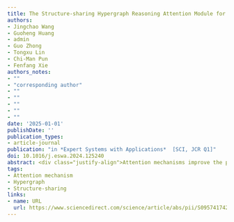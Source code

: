 ```yaml
---
title: The Structure-sharing Hypergraph Reasoning Attention Module for CNNs
authors: 
- Jingchao Wang
- Guoheng Huang
- admin
- Guo Zhong
- Tongxu Lin
- Chi-Man Pun
- Fenfang Xie
authors_notes:
- ""
- "corresponding author"
- ""
- ""
- ""
- ""
- ""
date: '2025-01-01'
publishDate: ''
publication_types:
- article-journal
publication: "in *Expert Systems with Applications*  [SCI, JCR Q1]"
doi: 10.1016/j.eswa.2024.125240
abstract: <div class="justify-align">Attention mechanisms improve the performance of models by selectively processing relevant information. However, existing attention mechanisms for CNNs do not utilize the high-order semantic similarity between different channels in the input when inferring attention. To address this issue, in this paper, we propose the Structure-sharing Hypergraph Reasoning Attention Module (SHRA Module) to explore the high-order similarity among nodes via hypergraph learning. SHRA Module transforms the input CNN feature maps into hypergraph node representations, which are used to reason attention under a set of learnable hypergraph convolutions. When performing the hypergraph convolution, the SHRA Module utilizes our proposed structure-sharing hypergraph convolution (SHGCN) to perform hypergraph convolutions, where the hypergraphs from different groups and the weight matrices for hypergraph convolutions are conducted in a right-shifted-permutation sequence of hypergraphs. As a result, the weights matrices can be shared with all groups of hypergraphs while performing hypergraph convolution, thus the global information can be used by the module to have a deep look into the input feature. We evaluate SHRA Module with models in object detection, lesion segmentation, and image classification tasks to demonstrate its effectiveness. Experimental results show that SHRA Module highly significantly enhances model performance, surpassing that of classic attention modules.</div>
tags:
- Attention mechanism
- Hypergraph
- Structure-sharing
links:
- name: URL
  url: https://www.sciencedirect.com/science/article/abs/pii/S0957417424021079
---
```

